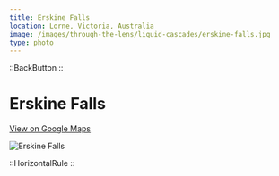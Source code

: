 ```yaml
---
title: Erskine Falls
location: Lorne, Victoria, Australia
image: /images/through-the-lens/liquid-cascades/erskine-falls.jpg
type: photo
---
```


::BackButton
::

# Erskine Falls

<a href="https://www.google.com/maps/search/?api=1&query=Erskine+Falls,+Lorne,+Victoria,+Australia" target="_blank" rel="noopener noreferrer">View on Google Maps</a>

![Erskine Falls](/images/through-the-lens/liquid-cascades/erskine-falls.jpg)

<div class="mb-8"></div>

::HorizontalRule
::
